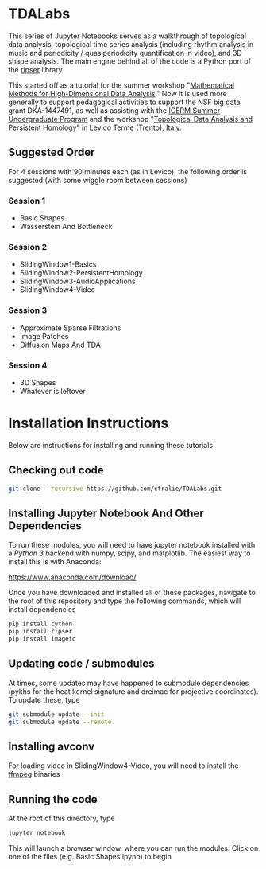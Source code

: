 # TDALabs

This series of Jupyter Notebooks serves as a walkthrough of topological data analysis, topological time series analysis (including rhythm analysis in music and periodicity / quasiperiodicity quantification in video), and 3D shape analysis.  The main engine behind all of the code is a Python port of the [ripser](http://github.com/ctralie/ripser) library.

This started off as a tutorial for the summer workshop "[Mathematical Methods for High-Dimensional Data Analysis](http://www-m15.ma.tum.de/Allgemeines/SummerSchool2016)."  Now it is used more generally to support pedagogical activities to support the NSF big data grant DKA-1447491, as well as assisting with the [ICERM Summer Undergraduate Program](https://icerm.brown.edu/summerug/2017/) and the workshop "<a href = "http://www.science.unitn.it/cirm/TDAPH2018.html">Topological Data Analysis and Persistent Homology</a>" in Levico Terme (Trento), Italy.

## Suggested Order
For 4 sessions with 90 minutes each (as in Levico), the following order is suggested (with some wiggle room between sessions)

### Session 1
* Basic Shapes
* Wasserstein And Bottleneck

### Session 2
* SlidingWindow1-Basics
* SlidingWindow2-PersistentHomology
* SlidingWindow3-AudioApplications
* SlidingWindow4-Video

### Session 3
* Approximate Sparse Filtrations
* Image Patches
* Diffusion Maps And TDA

### Session 4
* 3D Shapes
* Whatever is leftover


# Installation Instructions

Below are instructions for installing and running these tutorials

## Checking out code

~~~~~ bash
git clone --recursive https://github.com/ctralie/TDALabs.git
~~~~~

## Installing Jupyter Notebook And Other Dependencies

To run these modules, you will need to have jupyter notebook installed with a *Python 3* backend with numpy, scipy, and matplotlib.  The easiest way to install this is with Anaconda:

<a href = "https://www.anaconda.com/download/">https://www.anaconda.com/download/</a>

Once you have downloaded and installed all of these packages, navigate to the root of this repository and type the following commands, which will install dependencies

~~~~~ bash
pip install cython
pip install ripser
pip install imageio
~~~~~

## Updating code / submodules

At times, some updates may have happened to submodule dependencies (pykhs for the heat kernel signature and dreimac for projective coordinates).  To update these, type

~~~~~ bash
git submodule update --init
git submodule update --remote
~~~~~

## Installing avconv
For loading video in SlidingWindow4-Video, you will need to install the [ffmpeg](https://ffmpeg.org/download.html) binaries

## Running the code

At the root of this directory, type

~~~~~ bash
jupyter notebook
~~~~~

This will launch a browser window, where you can run the modules.  Click on one of the files (e.g. Basic Shapes.ipynb) to begin
